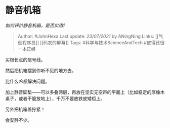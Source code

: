# 静音机箱
*如何评价静音机箱，是否实用?*

> Author: #JohnHexa
Last update: *23/07/2021* by ANingNing
Links: [[气倒程序员]] [[码农的屏幕]]
Tags: #科学与技术ScienceAndTech #皮得还很一本正经 

 
买根长点的信号线。

然后把机箱摆到你听不见的地方去。

比什么冷都解决问题。

加上静音脚垫——可以多叠两层，再放在坚实无空声的平面上（比如稳定的厚橡木桌子，或者干脆放地上），千万不要放铁皮矮柜上。

另外把机箱盖拧紧！

会安静不少。



